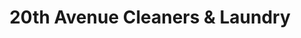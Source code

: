 ---
title: "20th Avenue Cleaners & Laundry"
url: /san-francisco/20th-avenue-cleaners-und-laundry/
shop: Wäscherei
---